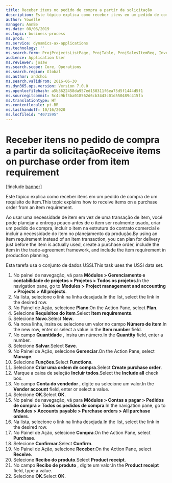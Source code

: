 ```yaml
---
title: Receber itens no pedido de compra a partir da solicitação
description: Este tópico explica como receber itens em um pedido de compra de um requisito de item.
author: Yowelle
manager: AnnBe
ms.date: 08/06/2019
ms.topic: business-process
ms.prod: ''
ms.service: dynamics-ax-applications
ms.technology: ''
ms.search.form: ProjProjectsListPage, ProjTable, ProjSalesItemReq, InventItemIdLookupSimple, PurchCreateFromSalesOrder, VendAccountItemLookup, PurchTable, PurchEditLines
audience: Application User
ms.reviewer: josaw
ms.search.scope: Core, Operations
ms.search.region: Global
ms.author: andchoi
ms.search.validFrom: 2016-06-30
ms.dyn365.ops.version: Version 7.0.0
ms.openlocfilehash: a5b3622458da957ed150311f6ea75d5f1444d5f1
ms.sourcegitcommit: 5c4c9bf3ba018562d6cb3443c01d550489c415fa
ms.translationtype: HT
ms.contentlocale: pt-BR
ms.lasthandoff: 10/16/2020
ms.locfileid: "4071595"
---
```

# <a name="receive-items-on-purchase-order-from-item-requirement"></a><span data-ttu-id="b1f38-103">Receber itens no pedido de compra a partir da solicitação</span><span class="sxs-lookup"><span data-stu-id="b1f38-103">Receive items on purchase order from item requirement</span></span>

[!include [banner](../../includes/banner.md)]

<span data-ttu-id="b1f38-104">Este tópico explica como receber itens em um pedido de compra de um requisito de item.</span><span class="sxs-lookup"><span data-stu-id="b1f38-104">This topic explains how to receive items on a purchase order from an item requirement.</span></span>

<span data-ttu-id="b1f38-105">Ao usar uma necessidade de item em vez de uma transação de item, você pode planejar a entrega pouco antes de o item ser realmente usado, criar um pedido de compra, incluir o item na estrutura do contrato comercial e incluir a necessidade do item no planejamento da produção.</span><span class="sxs-lookup"><span data-stu-id="b1f38-105">By using an item requirement instead of an item transaction, you can plan for delivery just before the item is actually used, create a purchase order, include the item in the trade-agreement framework, and include the item requirement in production planning.</span></span> 

<span data-ttu-id="b1f38-106">Esta tarefa usa o conjunto de dados USSI.</span><span class="sxs-lookup"><span data-stu-id="b1f38-106">This task uses the USSI data set.</span></span>

1. <span data-ttu-id="b1f38-107">No painel de navegação, vá para **Módulos > Gerenciamento e contabilidade de projetos > Projetos > Todos os projetos**.</span><span class="sxs-lookup"><span data-stu-id="b1f38-107">In the navigation pane, go to **Modules > Project management and accounting > Projects > All projects**.</span></span>
2. <span data-ttu-id="b1f38-108">Na lista, selecione o link na linha desejada.</span><span class="sxs-lookup"><span data-stu-id="b1f38-108">In the list, select the link in the desired row.</span></span>
3. <span data-ttu-id="b1f38-109">No Painel de Ação, selecione **Plano**.</span><span class="sxs-lookup"><span data-stu-id="b1f38-109">On the Action Pane, select **Plan**.</span></span>
4. <span data-ttu-id="b1f38-110">Selecione **Requisitos do item**.</span><span class="sxs-lookup"><span data-stu-id="b1f38-110">Select **Item requirements**.</span></span>
5. <span data-ttu-id="b1f38-111">Selecione **Novo**.</span><span class="sxs-lookup"><span data-stu-id="b1f38-111">Select **New**.</span></span>
6. <span data-ttu-id="b1f38-112">Na nova linha, insira ou selecione um valor no campo **Número de item**.</span><span class="sxs-lookup"><span data-stu-id="b1f38-112">In the new row, enter or select a value in the **Item number** field.</span></span>
7. <span data-ttu-id="b1f38-113">No campo **Quantidade** , insira um número.</span><span class="sxs-lookup"><span data-stu-id="b1f38-113">In the **Quantity** field, enter a number.</span></span>
8. <span data-ttu-id="b1f38-114">Selecione **Salvar**.</span><span class="sxs-lookup"><span data-stu-id="b1f38-114">Select **Save**.</span></span>
9. <span data-ttu-id="b1f38-115">No Painel de Ação, selecione **Gerenciar**.</span><span class="sxs-lookup"><span data-stu-id="b1f38-115">On the Action Pane, select **Manage**.</span></span>
10. <span data-ttu-id="b1f38-116">Selecione **Funções**.</span><span class="sxs-lookup"><span data-stu-id="b1f38-116">Select **Functions**.</span></span>
11. <span data-ttu-id="b1f38-117">Selecione **Criar uma ordem de compra**.</span><span class="sxs-lookup"><span data-stu-id="b1f38-117">Select **Create purchase order**.</span></span>
12. <span data-ttu-id="b1f38-118">Marque a caixa de seleção **Incluir todos**.</span><span class="sxs-lookup"><span data-stu-id="b1f38-118">Select the **Include all** check box.</span></span>
13. <span data-ttu-id="b1f38-119">No campo **Conta do vendedor** , digite ou selecione um valor.</span><span class="sxs-lookup"><span data-stu-id="b1f38-119">In the **Vendor account** field, enter or select a value.</span></span>
14. <span data-ttu-id="b1f38-120">Selecione **OK**.</span><span class="sxs-lookup"><span data-stu-id="b1f38-120">Select **OK**.</span></span>
15. <span data-ttu-id="b1f38-121">No painel de navegação, vá para **Módulos > Contas a pagar > Pedidos de compra > Todos os pedidos de compra**.</span><span class="sxs-lookup"><span data-stu-id="b1f38-121">In the navigation pane, go to **Modules > Accounts payable > Purchase orders > All purchase orders**.</span></span>
16. <span data-ttu-id="b1f38-122">Na lista, selecione o link na linha desejada.</span><span class="sxs-lookup"><span data-stu-id="b1f38-122">In the list, select the link in the desired row.</span></span>
17. <span data-ttu-id="b1f38-123">No Painel de Ação, selecione **Compra**.</span><span class="sxs-lookup"><span data-stu-id="b1f38-123">On the Action Pane, select **Purchase**.</span></span>
18. <span data-ttu-id="b1f38-124">Selecione **Confirmar**.</span><span class="sxs-lookup"><span data-stu-id="b1f38-124">Select **Confirm**.</span></span>
19. <span data-ttu-id="b1f38-125">No Painel de Ação, selecione **Receber**.</span><span class="sxs-lookup"><span data-stu-id="b1f38-125">On the Action Pane, select **Receive**.</span></span>
20. <span data-ttu-id="b1f38-126">Selecione **Recibo do produto**.</span><span class="sxs-lookup"><span data-stu-id="b1f38-126">Select **Product receipt**.</span></span>
21. <span data-ttu-id="b1f38-127">No campo **Recibo de produto** , digite um valor.</span><span class="sxs-lookup"><span data-stu-id="b1f38-127">In the **Product receipt** field, type a value.</span></span>
22. <span data-ttu-id="b1f38-128">Selecione **OK**.</span><span class="sxs-lookup"><span data-stu-id="b1f38-128">Select **OK**.</span></span>

